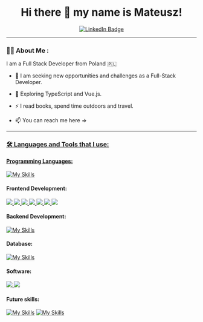 <h1 align="center">
Hi there 👋 my name is Mateusz!
</h1>


<div id="badges" align="center">
<a href="https://www.linkedin.com/in/mateuszkarpi%C5%84ski">
<img src="https://img.shields.io/badge/LinkedIn-blue?style=for-the-badge&logo=linkedin&logoColor=white" alt="LinkedIn Badge"/>
</a>
</div>

---
### :man_technologist: About Me :
I am a Full Stack Developer from Poland :poland:

- :telescope: I am seeking new opportunities and challenges as a Full-Stack Developer.

- :seedling: Exploring TypeScript and Vue.js.

- :zap: I read books, spend time outdoors and travel.

- :mailbox: You can reach me here => <a href="https://www.linkedin.com/in/mateuszkarpi%C5%84ski">

---
### :hammer_and_wrench: Languages and Tools that I use:

#### Programming Languages:
[![My Skills](https://skillicons.dev/icons?i=js)](https://developer.mozilla.org/en-US/docs/Web/JavaScript)

#### Frontend Development:
<p>
<a href="https://react.dev/">
<img src="https://skillicons.dev/icons?i=react" />
</a>
<a href="https://www.w3.org/html/">
<img src="https://skillicons.dev/icons?i=html" />
</a>
<a href="https://www.w3schools.com/css/">
<img src="https://skillicons.dev/icons?i=css" />
</a>
<a href="https://redux-toolkit.js.org/">
<img src="https://skillicons.dev/icons?i=redux" />
</a>
<a href="https://vitejs.dev/">
<img src="https://skillicons.dev/icons?i=vite" />
</a>
<a href="https://sass-lang.com/">
<img src="https://skillicons.dev/icons?i=sass" />
</a>
<a href="https://styled-components.com/">
<img src="https://skillicons.dev/icons?i=styledcomponents" />
</a>
</p>

#### Backend Development:
[![My Skills](https://skillicons.dev/icons?i=nodejs)](https://nodejs.org/en)
#### Database:
[![My Skills](https://skillicons.dev/icons?i=mongodb)](https://www.mongodb.com/)

#### Software:
<p>
<a href="https://www.figma.com/">
<img src="https://skillicons.dev/icons?i=figma" />
</a>
<a href="https://www.postman.com/">
<img src="https://skillicons.dev/icons?i=postman" />
</a>
</p>

#### Future skills:
[![My Skills](https://skillicons.dev/icons?i=ts)](https://www.typescriptlang.org/docs/handbook/typescript-from-scratch.html)
[![My Skills](https://skillicons.dev/icons?i=vue)](https://vuejs.org/guide/introduction.html)




